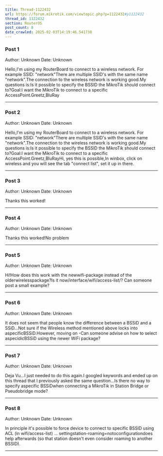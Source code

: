 ```yaml
---
title: Thread-1122432
url: https://forum.mikrotik.com/viewtopic.php?p=1122432#p1122432
thread_id: 1122432
section: RouterOS
post_count: 8
date_crawled: 2025-02-03T14:19:46.541738
---
```


### Post 1
Author: Unknown
Date: Unknown

Hello,I'm using my RouterBoard to connect to a wireless network. For example SSID: "network"There are multiple SSID's with the same name "network".The connection to the wireless network is working good.My questions is:Is it possible to specify the BSSID the MikroTik should connect to?Goal:I want the MikroTik to connect to a specific AccessPoint.Greetz,BluRay

---
### Post 2
Author: Unknown
Date: Unknown

Hello,I'm using my RouterBoard to connect to a wireless network. For example SSID: "network"There are multiple SSID's with the same name "network".The connection to the wireless network is working good.My questions is:Is it possible to specify the BSSID the MikroTik should connect to?Goal:I want the MikroTik to connect to a specific AccessPoint.Greetz,BluRayHi, yes this is possible,In winbox, click on wireless and you will see the tab "connect list", set it up in there.

---
### Post 3
Author: Unknown
Date: Unknown

Thanks this worked!

---
### Post 4
Author: Unknown
Date: Unknown

Thanks this worked!No problem

---
### Post 5
Author: Unknown
Date: Unknown

Hi!How does this work with the newwifi-package instead of the olderwirelesspackage?Is it now/interface/wifi/access-list/? Can someone post a small example?

---
### Post 6
Author: Unknown
Date: Unknown

It does not seem that people know the difference between a BSSiD and a SSiD...Not sure if the Wireless method mentioned above locks into aspecificBSSiD.However, moving on -Can someone advise on how to select aspecidicBSSiD using the newer WiFi package?

---
### Post 7
Author: Unknown
Date: Unknown

Deja Vu...I just needed to do this again.I googled keywords and ended up on this thread that I previously asked the same question...Is there no way to specify aspecific BSSiDwhen connecting a MikroTik in Station Bridge or Pseudobridge mode?

---
### Post 8
Author: Unknown
Date: Unknown

In principle it's possible to force device to connect to specific BSSID using ACL (in wifi/access-list) ... settingstation-roaming=notoconfigurationdoes help afterwards (so that station doesn't even consider roaming to another BSSID).

---
